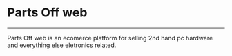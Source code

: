 # Parts Off web

---

Parts Off web is an ecomerce platform for selling 2nd hand pc hardware and everything else eletronics related.

